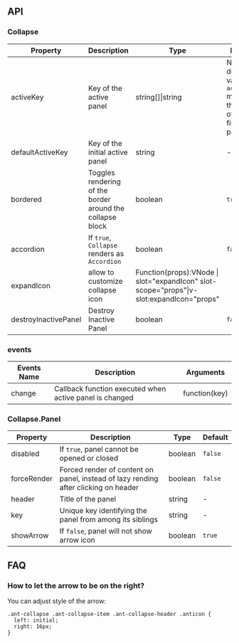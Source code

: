 ## API

### Collapse

| Property | Description | Type | Default |
| --- | --- | --- | --- |
| activeKey | Key of the active panel | string\[]\|string | No default value. In `accordion` mode, it's the key of the first panel. |
| defaultActiveKey | Key of the initial active panel | string | - |
| bordered | Toggles rendering of the border around the collapse block | boolean | `true` |
| accordion | If `true`, `Collapse` renders as `Accordion` | boolean | `false` |
| expandIcon | allow to customize collapse icon | Function(props):VNode \| slot="expandIcon" slot-scope="props"\|v-slot:expandIcon="props" |
| destroyInactivePanel | Destroy Inactive Panel | boolean | `false` |

### events

| Events Name | Description                                             | Arguments     |
| ----------- | ------------------------------------------------------- | ------------- |
| change      | Callback function executed when active panel is changed | function(key) |

### Collapse.Panel

| Property | Description | Type | Default |
| --- | --- | --- | --- |
| disabled | If `true`, panel cannot be opened or closed | boolean | `false` |
| forceRender | Forced render of content on panel, instead of lazy rending after clicking on header | boolean | `false` |
| header | Title of the panel | string | - |
| key | Unique key identifying the panel from among its siblings | string | - |
| showArrow | If `false`, panel will not show arrow icon | boolean | `true` |

## FAQ

### How to let the arrow to be on the right?

You can adjust style of the arrow:

```
.ant-collapse .ant-collapse-item .ant-collapse-header .anticon {
  left: initial;
  right: 16px;
}
```
